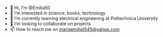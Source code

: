 - 👋 Hi, I’m @Emilia50
- 👀 I’m interested in science, books, technology
- 🌱 I’m currently learning electrical engineering at Politechnica University
- 💞️ I’m looking to collaborate on projects
- 📫 How to reach me on mariaemilia1545@yahoo.com

<!---
Emilia50/Emilia50 is a ✨ special ✨ repository because its `README.md` (this file) appears on your GitHub profile.
You can click the Preview link to take a look at your changes.
--->
